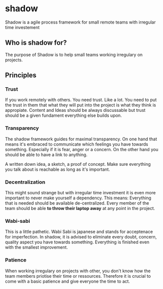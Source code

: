 # shadow
Shadow is a agile process framework for small remote teams with irregular time investement


## Who is shadow for?

The purpose of Shadow is to help small teams working irregulary on projects.

## Principles

### Trust

If you work remotely with others. You need trust. Like a lot.
You need to put the trust in them that what they will put into the project is what they think is appropiate. Content and Ideas should be always discussable but trust should be a given fundament everything else builds upon.

### Transparency

The shadow framework guides for maximal transparency. On one hand that means it's embraced to communicate which feelings you have towards something. Especially if it is fear, anger or a concern. On the other hand you should be able to have a link to anything.

A written down idea, a sketch, a proof of concept. Make sure everything you talk about is reachable as long as it's important.

### Decentralization

This might sound strange but with irregular time investment it is even more important to never make yourself a dependency. This means: Everything that is needed should be available de-centralized. Every member of the team should be able **to throw their laptop away** at any point in the project.

### Wabi-sabi

This is a little pathetic. Wabi Sabi is japanese and stands for acceptenace for imperfection. In shadow, it is advised to eliminate every doubt, concern, quality aspect you have towards something. Everything is finished even with the smallest improvement. 

### Patience

When working irregulary on projects with other, you don't know how the team members priotise their time or ressources. Therefore it is crucial to come with a basic patience and give everyone the time to act. 
